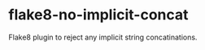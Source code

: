flake8-no-implicit-concat
=========================


Flake8 plugin to reject any implicit string concatinations.
